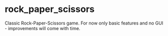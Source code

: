 # rock_paper_scissors
Classic Rock-Paper-Scissors game.
For now only basic features and no GUI - improvements will come with time.
